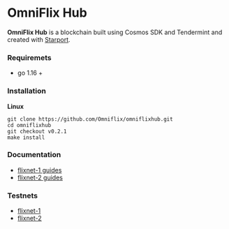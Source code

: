 # OmniFlix Hub

**OmniFlix Hub** is a blockchain built using Cosmos SDK and Tendermint and created
with [Starport](https://github.com/tendermint/starport).

### Requiremets

- go 1.16 +

### Installation

**Linux**

```
git clone https://github.com/Omniflix/omniflixhub.git
cd omniflixhub
git checkout v0.2.1
make install
```

### Documentation

- [flixnet-1 guides](https://github.com/OmniFlix/docs/tree/main/guides/testnets/flixnet-1)
- [flixnet-2 guides](https://github.com/OmniFlix/docs/tree/main/guides/testnets/flixnet-2)

### Testnets

- [flixnet-1](https://github.com/OmniFlix/testnets/tree/main/flixnet-1)
- [flixnet-2](https://github.com/OmniFlix/testnets/tree/main/flixnet-2)
